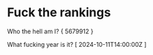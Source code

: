 # Fuck the rankings

Who the hell am I?
{ 5679912 }

What fucking year is it?
[ 2024-10-11T14:00:00Z ]
